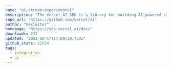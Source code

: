 ```yaml
---
name: "ai-stream-experimental"
description: "The Vercel AI SDK is a library for building AI-powered streaming text and chat UIs."
repo_url: "https://github.com/vercel/ai"
author: "maxleiter"
homepage: "https://sdk.vercel.ai/docs"
downloads: 231
updated: "2023-08-17T17:09:28.750Z"
github_stars: 12554
tags: 
  - integration
  - ui
---
```

